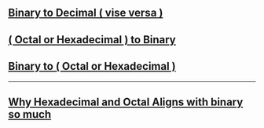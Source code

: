 ## [Binary to Decimal ( vise versa )](binToDecV.md)
## [( Octal or Hexadecimal ) to Binary](octHexToBin.md)
## [Binary to ( Octal or Hexadecimal )](binToOctHex.md)
---
## [Why Hexadecimal and Octal Aligns with binary so much](why.md)


